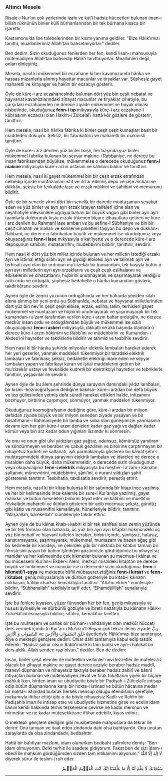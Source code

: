 ### Altıncı Mesele
Risale-i Nur’un çok yerlerinde izahı ve kat’î hadsiz hüccetleri bulunan iman-ı billah rüknünün binler küllî bürhanlarından bir tek bürhana kısaca bir işarettir.

Kastamonu’da lise talebelerinden bir kısmı yanıma geldiler. “Bize Hâlık’ımızı tanıttır, muallimlerimiz Allah’tan bahsetmiyorlar.” dediler.

Ben dedim: Sizin okuduğunuz fenlerden her fen, kendi lisan-ı mahsusuyla mütemadiyen Allah’tan bahsedip Hâlık’ı tanıttırıyorlar. Muallimleri değil, onları dinleyiniz.

Mesela, nasıl ki mükemmel bir eczahane ki her kavanozunda hârika ve hassas mizanlarla alınmış hayattar macunlar ve tiryaklar var. Şüphesiz gayet maharetli ve kimyager ve hakîm bir eczacıyı gösterir.

Öyle de küre-i arz eczahanesinde bulunan dört yüz bin çeşit nebatat ve hayvanat kavanozlarındaki zîhayat macunlar ve tiryaklar cihetiyle, bu çarşıdaki eczahaneden ne derece ziyade mükemmel ve büyük olması nisbetinde, okuduğunuz **fenn-i tıp** mikyasıyla küre-i arz eczahane-i kübrasının eczacısı olan Hakîm-i Zülcelal’i hattâ kör gözlere de gösterir, tanıttırır.

Hem mesela, nasıl bir hârika fabrika ki binler çeşit çeşit kumaşları basit bir maddeden dokuyor. Şeksiz, bir fabrikatörü ve maharetli bir makinisti tanıttırır.

Öyle de küre-i arz denilen yüz binler başlı, her başında yüz binler mükemmel fabrika bulunan bu seyyar makine-i Rabbaniye, ne derece bu insan fabrikasından büyükse, mükemmelse o derecede okuduğunuz **fenn-i makine** mikyasıyla küre-i arzın ustasını ve sahibini bildirir ve tanıttırır.

Hem mesela, nasıl ki gayet mükemmel bin bir çeşit erzak etrafından celbedip içinde muntazaman istif ve ihzar edilmiş depo ve iaşe ambarı ve dükkân, şeksiz bir fevkalâde iaşe ve erzak mâlikini ve sahibini ve memurunu bildirir.

Öyle de bir senede yirmi dört bin senelik bir dairede muntazaman seyahat eden ve yüz binler ve ayrı ayrı erzak isteyen taifeleri içine alan ve seyahatiyle mevsimlere uğrayıp baharı bir büyük vagon gibi binler ayrı ayrı taamlarla doldurarak kışta erzakı tükenen bîçare zîhayatlara getiren ve küre-i arz denilen bu Rahmanî iaşe ambarı ve bu sefine-i Sübhaniye ve bin bir çeşit cihazatı ve malları ve konserve paketleri taşıyan bu depo ve dükkân-ı Rabbanî, ne derece o fabrikadan büyük ve mükemmel ise okuduğunuz veya okuyacağınız **fenn-i iaşe** mikyasıyla o kat’iyette ve o derecede küre-i arz deposunun sahibini, mutasarrıfını, müdebbirini bildirir, tanıttırır, sevdirir.

Hem nasıl ki dört yüz bin millet içinde bulunan ve her milletin istediği erzakı ayrı ve istimal ettiği silahı ayrı ve giydiği elbisesi ayrı ve talimatı ayrı ve terhisatı ayrı olan bir ordunun mu’cizekâr bir kumandanı, tek başıyla bütün o ayrı ayrı milletlerin ayrı ayrı erzaklarını ve çeşit çeşit eslihalarını ve elbiselerini ve cihazatlarını, hiçbirini unutmayarak ve şaşırmayarak verdiği o acib ordu ve ordugâh, şüphesiz bedahetle o hârika kumandanı gösterir, takdirkârane sevdirir.

Aynen öyle de zemin yüzünün ordugâhında ve her baharda yeniden silah altına alınmış bir yeni ordu-yu Sübhanîde, nebatat ve hayvanat milletlerinden dört yüz bin nev’in çeşit çeşit elbise, erzak, esliha, talim, terhisleri gayet mükemmel ve muntazam ve hiçbirini unutmayarak ve şaşırmayarak bir tek kumandan-ı a’zam tarafından verilen küre-i arzın bahar ordugâhı, ne derece mezkûr insan ordu ve ordugâhından büyük ve mükemmel ise sizin okuyacağınız **fenn-i askerî** mikyasıyla, dikkatli ve aklı başında olanlara o derece küre-i arzın hâkimini ve Rabb’ini ve müdebbirini ve Kumandan-ı Akdes’ini hayretler ve takdislerle bildirir ve tahmid ve tesbihle sevdirir.

Hem nasıl ki bir hârika şehirde milyonlar elektrik lambaları hareket ederek her yeri gezerler, yanmak maddeleri tükenmiyor bir tarzdaki elektrik lambaları ve fabrikası; şeksiz, bedahetle elektriği idare eden ve seyyar lambaları yapan ve fabrikayı kuran ve iştial maddelerini getiren bir mu’cizekâr ustayı ve fevkalâde kudretli bir elektrikçiyi hayretler ve tebriklerle tanıttırır, yaşasınlar ile sevdirir.

Aynen öyle de bu âlem şehrinde dünya sarayının damındaki yıldız lambaları, bir kısmı –kozmoğrafyanın dediğine bakılsa– küre-i arzdan bin defa büyük ve top güllesinden yetmiş defa süratli hareket ettikleri halde, intizamını bozmuyor, birbirine çarpmıyor, sönmüyor, yanmak maddeleri tükenmiyor.

Okuduğunuz kozmoğrafyanın dediğine göre, küre-i arzdan bir milyon defadan ziyade büyük ve bir milyon seneden ziyade yaşayan ve bir misafirhane-i Rahmaniyede bir lamba ve soba olan güneşimizin yanmasının devamı için her gün küre-i arzın denizleri kadar gaz yağı ve dağları kadar kömür veya bin arz kadar odun yığınları lâzımdır ki sönmesin.

Ve onu ve onun gibi ulvi yıldızları gaz yağsız, odunsuz, kömürsüz yandıran ve söndürmeyen ve beraber ve çabuk gezdiren ve birbirine çarptırmayan bir nihayetsiz kudreti ve saltanatı, ışık parmaklarıyla gösteren bu kâinat şehr-i muhteşemindeki dünya sarayının elektrik lambaları ve idareleri ne derece o misalden daha büyük, daha mükemmeldir, o derecede sizin okuduğunuz veya okuyacağınız **fenn-i elektrik** mikyasıyla bu meşher-i a’zam-ı kâinatın sultanını, münevvirini, müdebbirini, sâni’ini, o nurani yıldızları şahit göstererek tanıttırır. Tesbihatla, takdisatla sevdirir, perestiş ettirir.

Hem mesela, nasıl ki bir kitap bulunsa ki bir satırında bir kitap ince yazılmış ve her bir kelimesinde ince kalemle bir sure-i Kur’aniye yazılmış, gayet manidar ve bütün meseleleri birbirini teyid eder ve kâtibini ve müellifini fevkalâde maharetli ve iktidarlı gösteren bir acib mecmua; şeksiz, gündüz gibi kâtip ve musannifini kemalâtıyla, hünerleriyle bildirir, tanıttırır. “Mâşâallah, bârekellah” cümleleriyle takdir ettirir.

Aynen öyle de bu kâinat kitab-ı kebiri ki bir tek sahifesi olan zemin yüzünde ve bir tek forması olan baharda, üç yüz bin ayrı ayrı kitaplar hükmündeki üç yüz bin nebatî ve hayvanî taifeleri beraber, birbiri içinde, yanlışsız, hatasız, karıştırmayarak, şaşırmayarak; mükemmel, muntazam ve bazen ağaç gibi bir kelimede bir kasideyi; ve çekirdek gibi bir noktada bir kitabın tamam bir fihristesini yazan bir kalem işlediğini gözümüzle gördüğümüz bu nihayetsiz manidar ve her kelimesinde çok hikmetler bulunan şu mecmua-i kâinat ve bu mücessem Kur’an-ı Ekber-i Âlem, mezkûr misaldeki kitaptan ne derece büyük ve mükemmel ve manidar ise o derecede sizin okuduğunuz **fenn-i hikmetü’l-eşya** ve mektepte bilfiil mübaşeret ettiğiniz **fenn-i kıraat** ve **fenn-i kitabet**, geniş mikyaslarıyla ve dürbün gözleriyle bu kitab-ı kâinatın nakkaşını, kâtibini hadsiz kemalâtıyla tanıttırır. “Allahu ekber” cümlesiyle bildirir, “Sübhanallah” takdisiyle tarif eder, “Elhamdülillah” senalarıyla sevdirir.

İşte bu fenlere kıyasen, yüzer fünundan her bir fen, geniş mikyasıyla ve hususi âyinesiyle ve dürbünlü gözüyle ve ibretli nazarıyla bu kâinatın Hâlık-ı Zülcelal’ini esmasıyla bildirir; sıfâtını, kemalâtını tanıttırır.

İşte bu muhteşem ve parlak bir bürhan-ı vahdaniyet olan mezkûr hücceti ders vermek içindir ki Kur’an-ı Mu’cizü’l-Beyan çok tekrar ile en ziyade <span class="arabic" dir="rtl">رَبُّ السَّمٰوَاتِ وَ الْاَرْضِ</span> ve <span class="arabic" dir="rtl">خَلَقَ السَّمٰوَاتِ وَالْاَرْضَ</span> âyetleriyle Hâlık’ımızı bize tanıttırıyor, diye o mektepli gençlere dedim. Onlar dahi tamamıyla kabul edip tasdik ederek: “Hadsiz şükür olsun Rabb’imize ki tam kudsî ve ayn-ı hakikat bir ders aldık. Allah senden razı olsun.” dediler. Ben de dedim:

İnsan, binler çeşit elemler ile müteellim ve binler nevi lezzetler ile mütelezziz olacak bir zîhayat makine ve gayet derece acziyle beraber hadsiz maddî, manevî düşmanları ve nihayetsiz fakrıyla beraber hadsiz zahirî ve bâtınî ihtiyaçları bulunan ve mütemadiyen zeval ve firak tokatlarını yiyen bir bîçare mahluk iken, birden iman ve ubudiyetle böyle bir Padişah-ı Zülcelal’e intisap edip bütün düşmanlarına karşı bir nokta-i istinad ve bütün hâcatına medar bir nokta-i istimdad bularak herkes mensup olduğu efendisinin şerefiyle, makamıyla iftihar ettiği gibi o da böyle nihayetsiz Kadîr ve Rahîm bir Padişah’a iman ile intisap etse ve ubudiyetle hizmetine girse ve ecelin idam ilanını kendi hakkında terhis tezkeresine çevirse ne kadar memnun ve minnettar ve ne kadar müteşekkirane iftihar edebilir, kıyas ediniz.

O mektepli gençlere dediğim gibi musibetzede mahpuslara da tekrar ile derim: Onu tanıyan ve itaat eden zindanda dahi olsa bahtiyardır. Onu unutan saraylarda da olsa zindandadır, bedbahttır.

Hattâ bir bahtiyar mazlum, idam olunurken bedbaht zalimlere demiş: “Ben idam olmuyorum. Belki terhis ile saadete gidiyorum. Fakat ben de sizi idam-ı ebedî ile mahkûm gördüğümden sizden tam intikamımı alıyorum.” <span class="arabic" dir="rtl">لَا اِلٰهَ اِلَّا اللّٰهُ</span>‌ diyerek sürur ile teslim-i ruh eder.

<p class="arabic" dir="rtl">سُبْحَانَكَ لَا عِلْمَ لَنَٓا اِلَّا مَا عَلَّمْتَنَٓا اِنَّكَ اَنْتَ الْعَلٖيمُ الْحَكٖيمُ</p>

***

